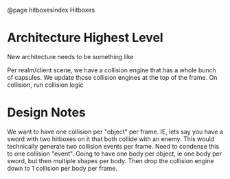 @page hitboxesindex Hitboxes






# Architecture Highest Level
New architecture needs to be something like

Per realm/client scene, we have a collision engine that has a whole bunch of capsules.
We update those collision engines at the top of the frame.
On collision, run collision logic






# Design Notes
We want to have one collision per "object" per frame. IE, lets say you have a sword with two hitboxes on it that both collide with an enemy.
This would technically generate two collision events per frame. Need to condense this to one collision "event".
Going to have one body per object, ie one body per sword, but then multiple shapes per body.
Then drop the collision engine down to 1 collision per body per frame.





